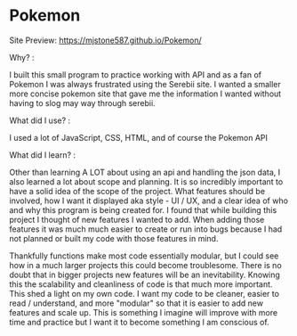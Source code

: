 # Pokemon
Site Preview: https://mjstone587.github.io/Pokemon/

Why? : 

  I built this small program to practice working with API and as a fan of Pokemon I was always frustrated using the Serebii site. I wanted a smaller more concise pokemon site that gave me the information I wanted without having to slog may way through serebii. 

What did I use? : 

  I used a lot of JavaScript, CSS, HTML, and of course the Pokemon API

What did I learn? :  

  Other than learning A LOT about using an api and handling the json data, I also learned a lot about scope and planning. It is so incredibly important to have a solid idea of the scope of the project. What features should be involved, how I want it displayed aka style - UI / UX, and a clear idea of who and why this program is being created for. I found that while building this project I thought of new features I wanted to add. When adding those features it was much much easier to create or run into bugs because I had not planned or built my code with those features in mind. 
  
  Thankfully functions make most code essentially modular, but I could see how in a much larger projects this could become troublesome. There is no doubt that in bigger projects new features will be an inevitability. Knowing this the scalability and cleanliness of code is that much more important. This shed a light on my own code. I want my code to be cleaner, easier to read / understand, and more  "modular" so that it is easier to add new features and scale up. This is something I imagine will improve with more time and practice but I want it to become something I am conscious of.
 

